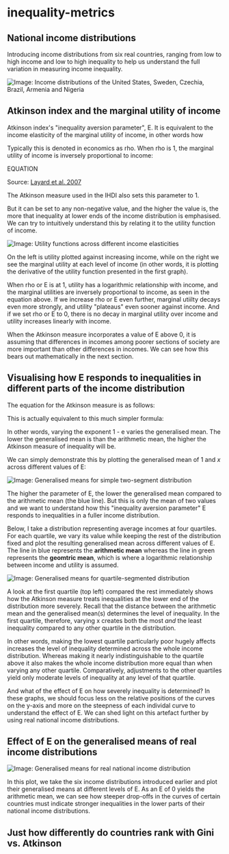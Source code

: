 # inequality-metrics

## National income distributions
Introducing income distributions from six real countries, ranging from low to high income and low to high inequality to help us understand the full variation in measuring income inequality.

![Image: Income distributions of the United States, Sweden, Czechia, Brazil, Armenia and Nigeria](viz/real%20income%20distributions.png)


## Atkinson index and the marginal utility of income
Atkinson index's "inequality aversion parameter", E. It is equivalent to the income elasticity of the marginal utility of income, in other words how

Typically this is denoted in economics as rho. When rho is 1, the marginal utility of income is inversely proportional to income:

EQUATION

Source: [Layard et al. 2007](https://eprints.lse.ac.uk/19745/1/The_Marginal_Utility_of_Income.pdf)

The Atkinson measure used in the IHDI also sets this parameter to 1. 

But it can be set to any non-negative value, and the higher the value is, the more that inequality at lower ends of the income distribution is emphasised. We can try to intuitively understand this by relating it to the utility function of income.

![Image: Utility functions across different income elasticities](viz/utility%20across%20elasticity.png)

On the left is utility plotted against increasing income, while on the right we see the marginal utility at each level of income (in other words, it is plotting the derivative of the utility function presented in the first graph).

When rho or E is at 1, utility has a logarithmic relationship with income, and the marginal utilities are inversely proportional to income, as seen in the equation above. If we increase rho or E even further, marginal utiilty decays even more strongly, and utility "plateaus" even sooner against income. And if we set rho or E to 0, there is no decay in marginal utility over income and utility increases linearly with income.

When the Atkinson measure incorporates a value of E above 0, it is assuming that differences in incomes among poorer sections of society are more important than other differences in incomes. We can see how this bears out mathematically in the next section.

## Visualising how E responds to inequalities in different parts of the income distribution

The equation for the Atkinson measure is as follows:

This is actually equivalent to this much simpler formula:

In other words, varying the exponent 1 - e varies the generalised mean. The lower the generalised mean is than the arithmetic mean, the higher the Atkinson measure of inequality will be.

We can simply demonstrate this by plotting the generalised mean of 1 and *x* across different values of E:

![Image: Generalised means for simple two-segment distribution](viz/generalised%20mean%20simple%20dist.png)

The higher the parameter of E, the lower the generalised mean compared to the arithmetic mean (the blue line). But this is only the mean of two values and we want to understand how this "inequality aversion parameter" E responds to inequalities in a fuller income distribution.

Below, I take a distribution representing average incomes at four quartiles. For each quartile, we vary its value while keeping the rest of the distribution fixed and plot the resulting generalised mean across different values of E. The line in blue represents the **arithmetic mean** whereas the line in green represents the **geomtric mean**, which is where a logarithmic relationship between income and utility is assumed.

![Image: Generalised means for quartile-segmented distribution](viz/generalised%20mean%20quartiles%20dist.png)

A look at the first quartile (top left) compared the rest immediately shows how the Atkinson measure treats inequalities at the lower end of the distribution more severely. Recall that the distance between the arithmetic mean and the generalised mean(s) determines the level of inequality. In the first quartile, therefore, varying x creates both the most *and* the least inequality compared to any other quartile in the distribution.

In other words, making the lowest quartile particularly poor hugely affects increases the level of inequality determined across the whole income distribution. Whereas making it nearly indistinguishable to the quartile above it also makes the whole income distribution more equal than when varying any other quartile. Comparatively, adjustments to the other quartiles yield only moderate levels of inequality at any level of that quartile.

And what of the effect of E on how severely inequality is determined? In these graphs, we should focus less on the relative positions of the curves on the y-axis and more on the steepness of each individal curve to understand the effect of E. We can shed light on this artefact further by using real national income distributions.


## Effect of E on the generalised means of real income distributions

![Image: Generalised means for real national income distribution](viz/generalised%20means%20countries.png)

In this plot, we take the six income distributions introduced earlier and plot their generalised means at different levels of E. As an E of 0 yields the arithmetic mean, we can see how steeper drop-offs in the curves of certain countries must indicate stronger inequalities in the lower parts of their national income distributions. 


## Just how differently do countries rank with Gini vs. Atkinson

